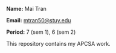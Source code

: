 **Name:** Mai Tran

**Email:** mtran50@stuy.edu

**Period:** 7 (sem 1), 6 (sem 2)

This repository contains my APCSA work.

